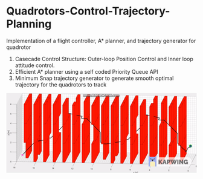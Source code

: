 # Quadrotors-Control-Trajectory-Planning
Implementation of a flight controller, A* planner, and trajectory generator for quadrotor

1. Casecade Control Structure: Outer-loop Position Control and Inner loop attitude control.
2. Efficient A* planner using a self coded Priority Queue API
3. Minimum Snap trajectory generator to generate smooth optimal trajectory for the quadrotors to track


![](quad_demo.gif)
